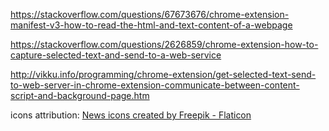 https://stackoverflow.com/questions/67673676/chrome-extension-manifest-v3-how-to-read-the-html-and-text-content-of-a-webpage


https://stackoverflow.com/questions/2626859/chrome-extension-how-to-capture-selected-text-and-send-to-a-web-service

http://vikku.info/programming/chrome-extension/get-selected-text-send-to-web-server-in-chrome-extension-communicate-between-content-script-and-background-page.htm

icons attribution:
<a href="https://www.flaticon.com/free-icons/news" title="news icons">News icons created by Freepik - Flaticon</a>
